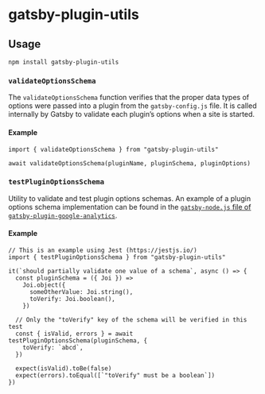 gatsby-plugin-utils
===================

Usage
-----

    npm install gatsby-plugin-utils

### `validateOptionsSchema`

The `validateOptionsSchema` function verifies that the proper data types of options were passed into a plugin from the `gatsby-config.js` file. It is called internally by Gatsby to validate each plugin’s options when a site is started.

#### Example

    import { validateOptionsSchema } from "gatsby-plugin-utils"

    await validateOptionsSchema(pluginName, pluginSchema, pluginOptions)

### `testPluginOptionsSchema`

Utility to validate and test plugin options schemas. An example of a plugin options schema implementation can be found in the [`gatsby-node.js` file of `gatsby-plugin-google-analytics`](https://github.com/gatsbyjs/gatsby/blob/master/packages/gatsby-plugin-google-analytics/src/gatsby-node.js).

#### Example

    // This is an example using Jest (https://jestjs.io/)
    import { testPluginOptionsSchema } from "gatsby-plugin-utils"

    it(`should partially validate one value of a schema`, async () => {
      const pluginSchema = ({ Joi }) =>
        Joi.object({
          someOtherValue: Joi.string(),
          toVerify: Joi.boolean(),
        })

      // Only the "toVerify" key of the schema will be verified in this test
      const { isValid, errors } = await testPluginOptionsSchema(pluginSchema, {
        toVerify: `abcd`,
      })

      expect(isValid).toBe(false)
      expect(errors).toEqual([`"toVerify" must be a boolean`])
    })

